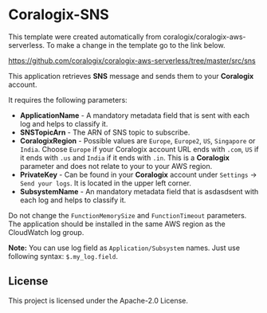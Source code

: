 # Coralogix-SNS

This template were created automatically from coralogix/coralogix-aws-serverless.
To make a change in the template go to the link below.

https://github.com/coralogix/coralogix-aws-serverless/tree/master/src/sns

This application retrieves **SNS** message and sends them to your **Coralogix** account.

It requires the following parameters:
* **ApplicationName** - A mandatory metadata field that is sent with each log and helps to classify it.
* **SNSTopicArn** - The ARN of SNS topic to subscribe.
* **CoralogixRegion** - Possible values are `Europe`, `Europe2`, `US`, `Singapore` or `India`. Choose `Europe` if your Coralogix account URL ends with `.com`, `US` if it ends with `.us` and `India` if it ends with `.in`. This is a **Coralogix** parameter and does not relate to your to your AWS region.
* **PrivateKey** - Can be found in your **Coralogix** account under `Settings` -> `Send your logs`. It is located in the upper left corner.
* **SubsystemName** - An mandatory metadata field that is asdasdsent with each log and helps to classify it.

Do not change the `FunctionMemorySize` and `FunctionTimeout` parameters. The application should be installed in the same AWS region as the CloudWatch log group.

**Note:** You can use log field as `Application/Subsystem` names. Just use following syntax: `$.my_log.field`.

## License

This project is licensed under the Apache-2.0 License.
